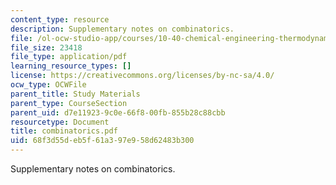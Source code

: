 ```yaml
---
content_type: resource
description: Supplementary notes on combinatorics.
file: /ol-ocw-studio-app/courses/10-40-chemical-engineering-thermodynamics-fall-2003/68f3d55deb5f61a397e958d62483b300_combinatorics.pdf
file_size: 23418
file_type: application/pdf
learning_resource_types: []
license: https://creativecommons.org/licenses/by-nc-sa/4.0/
ocw_type: OCWFile
parent_title: Study Materials
parent_type: CourseSection
parent_uid: d7e11923-9c0e-66f8-00fb-855b28c88cbb
resourcetype: Document
title: combinatorics.pdf
uid: 68f3d55d-eb5f-61a3-97e9-58d62483b300
---
```

Supplementary notes on combinatorics.